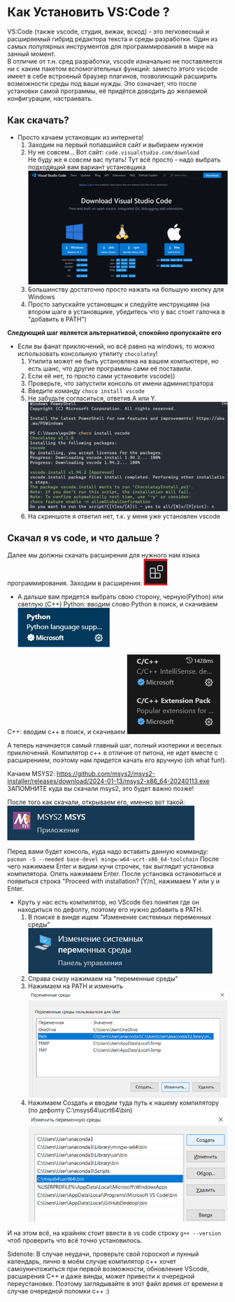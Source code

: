 # Как Установить VS:Code ?

VS:Code (также vscode, студия, вижак, вскод) - это легковесный и расширяемый гибрид редактора текста и среды разработки. Один из самых популярных инструментов для программирования в мире на занный момент.  
В отличие от т.н. сред разработки, vscode изначально не поставляется ни с каким пакетом вспомогательных функций: заместо этого vscode имеет в себе встроеный браузер плагинов, позволяющий расширить возможности среды под ваши нужды. 
Это означает, что после установки самой программы, её придётся доводить до желаемой конфигурации, настраивать. 

## Как скачать?

- Просто качаем установщик из интернета!  
    1. Заходим на первый попавшийся сайт и выбираем нужное  
    2. Ну не совсем... Вот сайт: `code.visualstudio.com/download`  
Не буду же я совсем вас путать! Тут всё просто - надо выбрать подходящий вам вариант установщика
![сайт vscode](assets/vscode_website.jpg)
    3. Большинству достаточно просто нажать на большую кнопку для Windows
    4. Просто запускайте установщик и следуйте инструкциям (на втором шаге в установщике, убедитесь что у вас стоит галочка в "добавить в PATH")

<b>Следующий шаг является альтернативой, спокойно пропускайте его</b>

- Если вы фанат приключений, но всё равно на windows, то можно использовать консольную утилиту `chocolatey`!  
    1. Утилита может не быть установлена на вашем компьютере, но есть шанс, что другие программы сами её поставили.
    2. Если её нет, то просто сами установите vscode))
    3. Проверьте, что запустили консоль от имени администратора
    4. Введите команду `choco install vscode`
    5. Не забудьте согласиться, ответив A или Y.
    ![установка командой](assets/choco_install.jpg)
    6. На скриншоте я ответил нет, т.к. у меня уже установлен vscode

## Скачал я vs code, и что дальше ?

Далее мы должны скачать расширения для нужного нам языка программирования.
    Заходим в расширения: ![extensions](assets/vscubes.jpg)
- А дальше вам придется выбрать свою сторону, черную(Python) или светлую (C++)
Python: вводим слово Python в поиск, и скачиваем 
![pythonfind](assets/vspython.jpg)

C++: вводим с++ в поиск, и скачиваем 
![c++find](assets/vsc++.jpg)

А теперь начинается самый главный шаг, полный изотерики и веселых приключений. Компилятор с++ в отличие от питона, не идет вместе с расширением, поэтому нам придется качать его вручную (oh what fun!). 

Качаем MSYS2: https://github.com/msys2/msys2-installer/releases/download/2024-01-13/msys2-x86_64-20240113.exe
ЗАПОМНИТЕ куда вы скачали msys2, это будет важно позже!

После того как скачали, открываем его, именно вот такой: 
![msys2 purple](assets/msys.jpg)

Перед вами будет консоль, куда надо вставить данную комманду: `pacman -S --needed base-devel mingw-w64-ucrt-x86_64-toolchain`
После чего нажимаем Enter и видим кучи строчек, так выглядит установка компилятора. Опять нажимаем Enter.
После установка остановиться и появиться строка "Proceed with installation? [Y/n], нажимаем Y или y и Enter.

- Круть у нас есть компилятор, но VScode без понятия где он находиться по дефолту, поэтому его нужно добавить в PATH.
    1. В поиске в винде ищем "Изменение системных переменных среды" 
    ![envirmnt var](assets\per.jpg)
    2. Справа снизу нажимаем на "переменные среды"
    3. Нажимаем на PATH и изменить 
    ![path](assets\path.jpg)
    4. Нажимаем Создать и вводим туда путь к нашему компилятору (по дефолту C:\msys64\ucrt64\bin) 
    ![path to msys bin](assets\msyspath.jpg)

И на этом всё, на крайняк стоит ввести в vs code строку `g++ --version` чтоб проверить что всё точно установилось.

Sidenote: В случае неудачи, проверьте свой гороскоп и лунный календарь, лично в моём случае компилятор с++ хочет самоуничтожиться при первой возможности, обновление VScode, расширения C++ и даже винды, может привести к очередной переустановке. Поэтому заглядывайте в этот файл время от времени в случае очередной поломки с++ :)



 